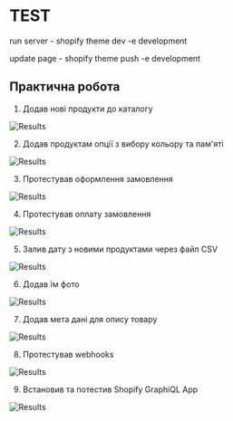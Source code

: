 # TEST

run server - shopify theme dev -e development

update page - shopify theme push -e development

## Практична робота

1. Додав нові продукти до каталогу

![Results](./screens/screen_01.png)

2. Додав продуктам опції з вибору кольору та пам'яті

![Results](./screens/screen_02.png)

3. Протестував оформлення замовлення

![Results](./screens/screen_03.png)

4. Протестував оплату замовлення

![Results](./screens/screen_04.png)

5. Залив дату з новими продуктами через файл CSV

![Results](./screens/screen_05.png)

6. Додав їм фото

![Results](./screens/screen_06.png)

7. Додав мета дані для опису товару

![Results](./screens/screen_07.png)

8. Протестував webhooks

![Results](./screens/screen_08.png)

9. Встановив та потестив Shopify GraphiQL App

![Results](./screens/screen_09.png)
